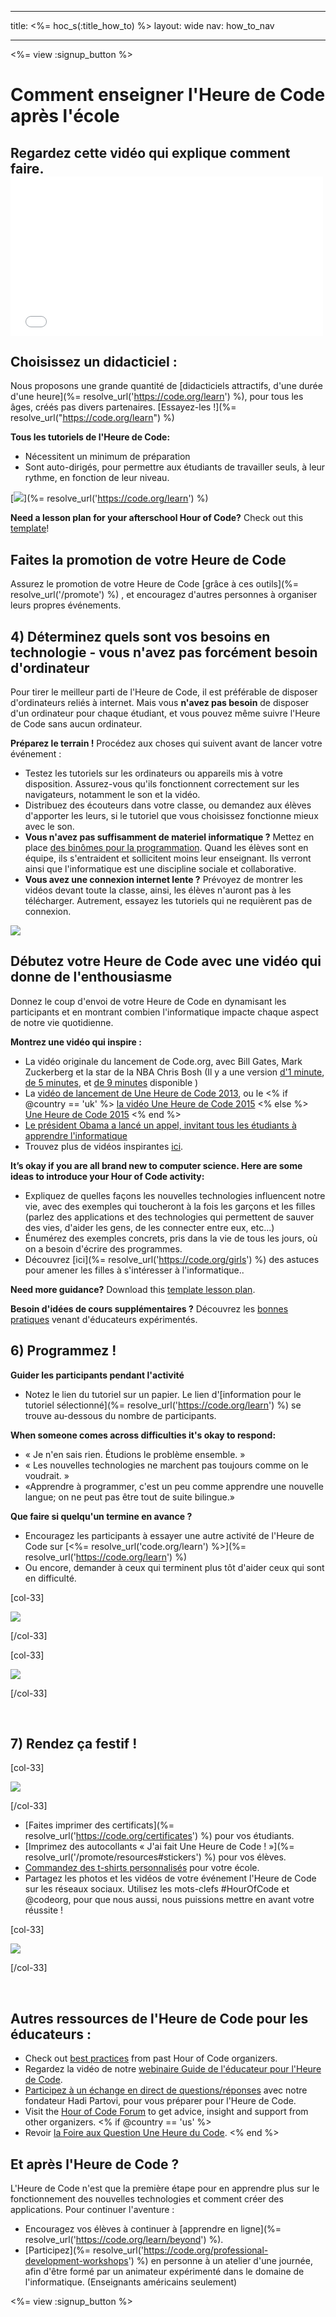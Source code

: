 * * *

title: <%= hoc_s(:title_how_to) %> layout: wide nav: how_to_nav

* * *

<%= view :signup_button %>

# Comment enseigner l'Heure de Code après l'école

## Regardez cette vidéo qui explique comment faire. <iframe width="500" height="255" src="//www.youtube.com/embed/SrnvvWDm73k" frameborder="0" allowfullscreen></iframe>
## Choisissez un didacticiel :

Nous proposons une grande quantité de [didacticiels attractifs, d'une durée d'une heure](%= resolve_url('https://code.org/learn') %), pour tous les âges, créés pas divers partenaires. [Essayez-les !](%= resolve_url("https://code.org/learn") %)

**Tous les tutoriels de l'Heure de Code:**

  * Nécessitent un minimum de préparation
  * Sont auto-dirigés, pour permettre aux étudiants de travailler seuls, à leur rythme, en fonction de leur niveau.

[![](/images/fit-700/tutorials.png)](%= resolve_url('https://code.org/learn') %)

**Need a lesson plan for your afterschool Hour of Code?** Check out this [template](/files/AfterschoolEducatorLessonPlanOutline.docx)!

## Faites la promotion de votre Heure de Code

Assurez le promotion de votre Heure de Code [grâce à ces outils](%= resolve_url('/promote') %) , et encouragez d'autres personnes à organiser leurs propres événements.

## 4) Déterminez quels sont vos besoins en technologie - vous n'avez pas forcément besoin d'ordinateur

Pour tirer le meilleur parti de l'Heure de Code, il est préférable de disposer d'ordinateurs reliés à internet. Mais vous **n'avez pas besoin** de disposer d'un ordinateur pour chaque étudiant, et vous pouvez même suivre l'Heure de Code sans aucun ordinateur.

**Préparez le terrain !** Procédez aux choses qui suivent avant de lancer votre événement :

  * Testez les tutoriels sur les ordinateurs ou appareils mis à votre disposition. Assurez-vous qu'ils fonctionnent correctement sur les navigateurs, notamment le son et la vidéo.
  * Distribuez des écouteurs dans votre classe, ou demandez aux élèves d'apporter les leurs, si le tutoriel que vous choisissez fonctionne mieux avec le son.
  * **Vous n'avez pas suffisamment de materiel informatique ?** Mettez en place [des binômes pour la programmation](https://www.youtube.com/watch?v=vgkahOzFH2Q). Quand les élèves sont en équipe, ils s'entraident et sollicitent moins leur enseignant. Ils verront ainsi que l'informatique est une discipline sociale et collaborative.
  * **Vous avez une connexion internet lente ?** Prévoyez de montrer les vidéos devant toute la classe, ainsi, les élèves n'auront pas à les télécharger. Autrement, essayez les tutoriels qui ne requièrent pas de connexion.

![](/images/fit-350/group_ipad.jpg)

## Débutez votre Heure de Code avec une vidéo qui donne de l'enthousiasme

Donnez le coup d'envoi de votre Heure de Code en dynamisant les participants et en montrant combien l'informatique impacte chaque aspect de notre vie quotidienne.

**Montrez une vidéo qui inspire :**

  * La vidéo originale du lancement de Code.org, avec Bill Gates, Mark Zuckerberg et la star de la NBA Chris Bosh (Il y a une version [d'1 minute](https://www.youtube.com/watch?v=qYZF6oIZtfc), [de 5 minutes](https://www.youtube.com/watch?v=nKIu9yen5nc), et [de 9 minutes](https://www.youtube.com/watch?v=dU1xS07N-FA) disponible )
  * La [vidéo de lancement de Une Heure de Code 2013](https://www.youtube.com/watch?v=FC5FbmsH4fw), ou le <% if @country == 'uk' %> [la vidéo Une Heure de Code 2015](https://www.youtube.com/watch?v=7L97YMYqLHc) <% else %> [Une Heure de Code 2015](https://www.youtube.com/watch?v=7L97YMYqLHc) <% end %>
  * [Le président Obama a lancé un appel, invitant tous les étudiants à apprendre l'informatique](https://www.youtube.com/watch?v=6XvmhE1J9PY)
  * Trouvez plus de vidéos inspirantes [ici](https://www.youtube.com/playlist?list=PLzdnOPI1iJNfpD8i4Sx7U0y2MccnrNZuP).

**It’s okay if you are all brand new to computer science. Here are some ideas to introduce your Hour of Code activity:**

  * Expliquez de quelles façons les nouvelles technologies influencent notre vie, avec des exemples qui toucheront à la fois les garçons et les filles (parlez des applications et des technologies qui permettent de sauver des vies, d'aider les gens, de les connecter entre eux, etc...)
  * Énumérez des exemples concrets, pris dans la vie de tous les jours, où on a besoin d'écrire des programmes.
  * Découvrez [ici](%= resolve_url('https://code.org/girls') %) des astuces pour amener les filles à s'intéresser à l'informatique..

**Need more guidance?** Download this [template lesson plan](/files/AfterschoolEducatorLessonPlanOutline.docx).

**Besoin d'idées de cours supplémentaires ?** Découvrez les [bonnes pratiques](http://www.slideshare.net/TeachCode/hour-of-code-best-practices-for-successful-educators-51273466) venant d'éducateurs expérimentés.

## 6) Programmez !

**Guider les participants pendant l'activité**

  * Notez le lien du tutoriel sur un papier. Le lien d'[information pour le tutoriel sélectionné](%= resolve_url('https://code.org/learn') %) se trouve au-dessous du nombre de participants.

**When someone comes across difficulties it's okay to respond:**

  * « Je n'en sais rien. Étudions le problème ensemble. »
  * « Les nouvelles technologies ne marchent pas toujours comme on le voudrait. »
  * «Apprendre à programmer, c'est un peu comme apprendre une nouvelle langue; on ne peut pas être tout de suite bilingue.»

**Que faire si quelqu'un termine en avance ?**

  * Encouragez les participants à essayer une autre activité de l'Heure de Code sur [<%= resolve_url('code.org/learn') %>](%= resolve_url('https://code.org/learn') %)
  * Ou encore, demander à ceux qui terminent plus tôt d'aider ceux qui sont en difficulté.

[col-33]

![](/images/fit-250/highschoolgirls.jpeg)

[/col-33]

[col-33]

![](/images/fit-300/group_ar.jpg)

[/col-33]

<p style="clear:both">
  &nbsp;
</p>

## 7) Rendez ça festif !

[col-33]

![](/images/fit-300/boy-certificate.jpg)

[/col-33]

  * [Faites imprimer des certificats](%= resolve_url('https://code.org/certificates') %) pour vos étudiants.
  * [Imprimez des autocollants « J'ai fait Une Heure de Code ! »](%= resolve_url('/promote/resources#stickers') %) pour vos élèves.
  * [Commandez des t-shirts personnalisés](http://blog.code.org/post/132608499493/hour-of-code-shirts-and-more) pour votre école.
  * Partagez les photos et les vidéos de votre événement l'Heure de Code sur les réseaux sociaux. Utilisez les mots-clefs #HourOfCode et @codeorg, pour que nous aussi, nous puissions mettre en avant votre réussite !

[col-33]

![](/images/fit-260/highlight-certificates.jpg)

[/col-33]

<p style="clear:both">
  &nbsp;
</p>

## Autres ressources de l'Heure de Code pour les éducateurs :

  * Check out [best practices](http://www.slideshare.net/TeachCode/hour-of-code-best-practices-for-successful-educators-51273466) from past Hour of Code organizers. 
  * Regardez la vidéo de notre [webinaire Guide de l'éducateur pour l'Heure de Code](https://youtu.be/EJeMeSW2-Mw).
  * [Participez à un échange en direct de questions/réponses](http://www.eventbrite.com/e/ask-your-final-questions-and-prepare-for-the-2015-hour-of-code-with-codeorg-founder-hadi-partovi-tickets-17987437911) avec notre fondateur Hadi Partovi, pour vous préparer pour l'Heure de Code.
  * Visit the [Hour of Code Forum](http://forum.code.org/c/plc/hour-of-code) to get advice, insight and support from other organizers. <% if @country == 'us' %>
  * Revoir [la Foire aux Question Une Heure du Code](https://support.code.org/hc/en-us/categories/200147083-Hour-of-Code). <% end %>

## Et après l'Heure de Code ?

L'Heure de Code n'est que la première étape pour en apprendre plus sur le fonctionnement des nouvelles technologies et comment créer des applications. Pour continuer l'aventure :

  * Encouragez vos élèves à continuer à [apprendre en ligne](%= resolve_url('https://code.org/learn/beyond') %).
  * [Participez](%= resolve_url('https://code.org/professional-development-workshops') %) en personne à un atelier d'une journée, afin d'être formé par un animateur expérimenté dans le domaine de l'informatique. (Enseignants américains seulement)

<%= view :signup_button %>
